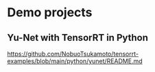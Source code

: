 # Demo projects

## Yu-Net with TensorRT in Python
https://github.com/NobuoTsukamoto/tensorrt-examples/blob/main/python/yunet/README.md
